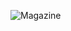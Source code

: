 ![Magazine](https://github.com/LuizLaender/FreeCodeCamp/assets/79274198/7a7851c6-2870-4832-9c2d-b29a11e0038b)
